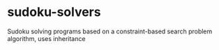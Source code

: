 # sudoku-solvers
Sudoku solving programs based on a constraint-based search problem algorithm, uses inheritance
